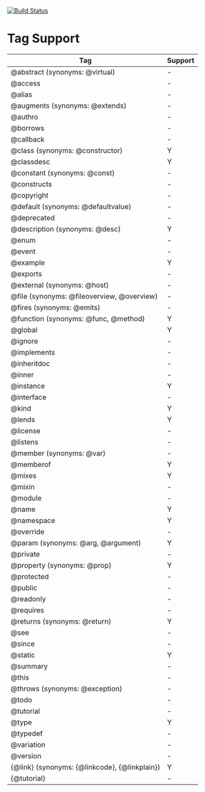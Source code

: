 [![Build Status](https://travis-ci.org/h13i32maru/jsdoc-cloudy.svg?branch=master)](https://travis-ci.org/h13i32maru/jsdoc-cloudy)

# Tag Support


| Tag | Support |
|----------------------|---|
| @abstract (synonyms: @virtual)  |  - |
| @access | - |
| @alias | - |
| @augments (synonyms: @extends) | - |
| @authro | - |
| @borrows | - |
| @callback | - |
| @class (synonyms: @constructor) | Y |
| @classdesc | Y |
| @constant (synonyms: @const) | - |
| @constructs | - | 
| @copyright | - |
| @default (synonyms: @defaultvalue) | - |
| @deprecated | - |
| @description (synonyms: @desc) | Y |
| @enum | - |
| @event | - |
| @example | Y |
| @exports | - |
| @external (synonyms: @host) | - |
| @file (synonyms: @fileoverview, @overview) | - |
| @fires (synonyms: @emits) | - |
| @function (synonyms: @func, @method) | Y |
| @global | Y |
| @ignore | - |
| @implements | - |
| @inheritdoc | - |
| @inner | - |
| @instance | Y |
| @interface | - |
| @kind | Y |
| @lends | Y |
| @license | - |
| @listens | - |
| @member (synonyms: @var) | - |
| @memberof | Y |
| @mixes | Y |
| @mixin | - |
| @module | - |
| @name | Y |
| @namespace | Y |
| @override | - |
| @param (synonyms: @arg, @argument) | Y |
| @private | - |
| @property (synonyms: @prop) | Y |
| @protected | - |
| @public | - |
| @readonly | - |
| @requires | - |
| @returns (synonyms: @return) | Y |
| @see | - |
| @since | - |
| @static | Y |
| @summary | - |
| @this | - |
| @throws (synonyms: @exception) | - |
| @todo | - |
| @tutorial | - |
| @type | Y |
| @typedef | - |
| @variation | - |
| @version | - |
| {@link} (synonyms: {@linkcode}, {@linkplain}) | Y |
| {@tutorial} | - |


